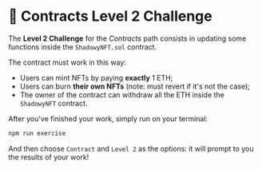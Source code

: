 # 👾 Contracts Level 2 Challenge

The **Level 2 Challenge** for the _Contracts_ path consists in updating some functions inside the `ShadowyNFT.sol` contract.

The contract must work in this way:

- Users can mint NFTs by paying **exactly** 1 ETH;
- Users can burn **their own NFTs** (note: must revert if it's not the case);
- The owner of the contract can withdraw all the ETH inside the `ShadowyNFT` contract.

After you've finished your work, simply run on your terminal:

```bash
npm run exercise
```

And then choose `Contract` and `Level 2` as the options: it will prompt to you the results of your work!
